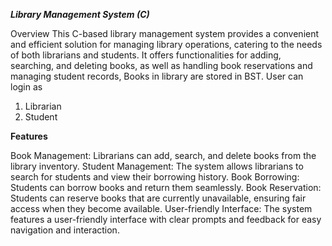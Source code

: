 _**Library Management System (C)**_

Overview
This C-based library management system provides a convenient and efficient solution for managing library operations, 
catering to the needs of both librarians and students. 
It offers functionalities for adding, searching, and deleting books, as well as handling book reservations and managing student records, Books in library are stored in BST.
User can login as 
1) Librarian
2) Student

**Features**

Book Management: 
    Librarians can add, search, and delete books from the library inventory.
Student Management: 
    The system allows librarians to search for students and view their borrowing history.
Book Borrowing: 
    Students can borrow books and return them seamlessly.
Book Reservation: 
    Students can reserve books that are currently unavailable, ensuring fair access when they become available.
User-friendly Interface: 
    The system features a user-friendly interface with clear prompts and feedback for easy navigation and interaction.
